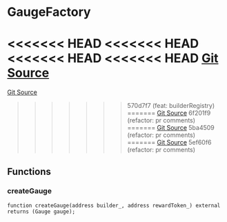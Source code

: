 # GaugeFactory

<<<<<<< HEAD
<<<<<<< HEAD
<<<<<<< HEAD
<<<<<<< HEAD
[Git Source](https://github.com/rsksmart/builder-incentives-sc/blob/d568903015f871eedd363a6c648861169e985892/src/gauge/GaugeFactory.sol)
=======
[Git Source](https://github.com/rsksmart/builder-incentives-sc/blob/d2969cf48df5747a801872ec11a9e5369ab00a1a/src/gauge/GaugeFactory.sol)
>>>>>>> 570d7f7 (feat: builderRegistry)
=======
[Git Source](https://github.com/rsksmart/builder-incentives-sc/blob/570d7f7acfcf922ef9eb9a54cef5dc11cb1bbfe3/src/gauge/GaugeFactory.sol)
>>>>>>> 6f201f9 (refactor: pr comments)
=======
[Git Source](https://github.com/rsksmart/builder-incentives-sc/blob/41e1b3d4d859d865d50082fa3927f5126e4e5e81/src/gauge/GaugeFactory.sol)
>>>>>>> 5ba4509 (refactor: pr comments)
=======
[Git Source](https://github.com/rsksmart/builder-incentives-sc/blob/5ba4509a7ff07edd73e6644dc1737b81eed14f7a/src/gauge/GaugeFactory.sol)
>>>>>>> 5ef60f6 (refactor: pr comments)

## Functions

### createGauge

```solidity
function createGauge(address builder_, address rewardToken_) external returns (Gauge gauge);
```
